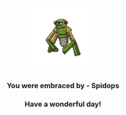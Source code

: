 <p align="center">
    <img src="https://raw.githubusercontent.com/PokeAPI/sprites/master/sprites/pokemon/918.png" width="150" height="150">
</p>
<h3 align="center">You were embraced by - <b>Spidops</b></h3>
<h3 align="center">Have a wonderful day!</h3>
